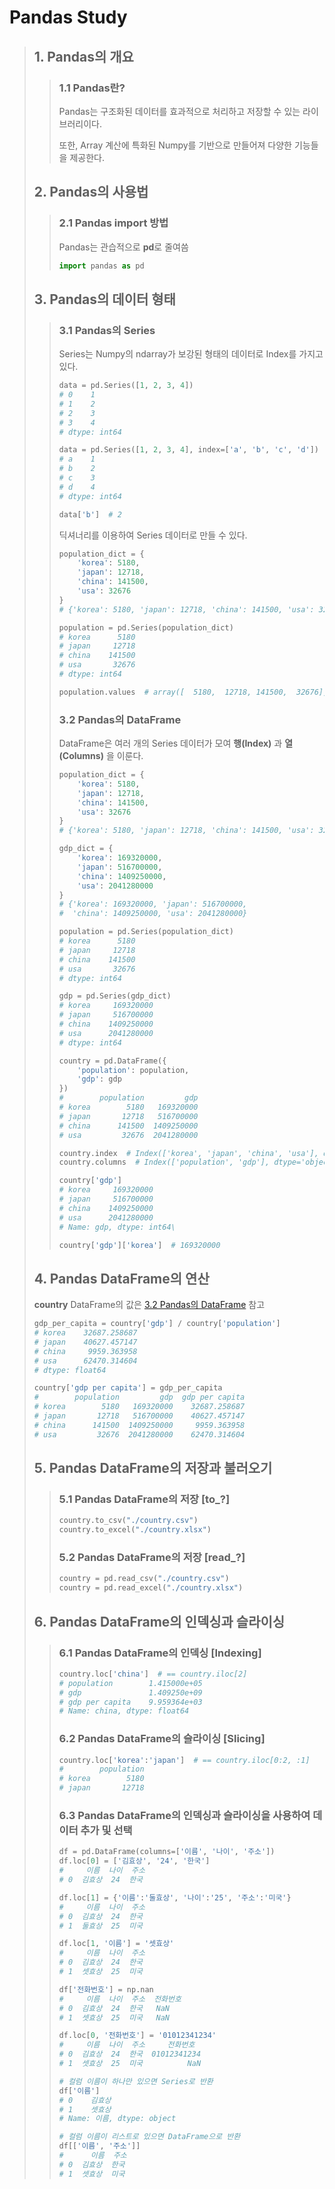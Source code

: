 # Pandas Study
> ## 1. Pandas의 개요
>> ### 1.1 Pandas란?
>> Pandas는 구조화된 데이터를 효과적으로 처리하고 저장할 수 있는 라이브러리이다.
>> 
>> 또한, Array 계산에 특화된 Numpy를 기반으로 만들어져 다양한 기능들을 제공한다.
>
>
>
> ## 2. Pandas의 사용법
>> ### 2.1 Pandas import 방법 
>> Pandas는 관습적으로 **pd**로 줄여씀
>>```python
>>import pandas as pd
>>```
>
>
>
> ## 3. Pandas의 데이터 형태
>> ### 3.1 Pandas의 Series
>> Series는 Numpy의 ndarray가 보강된 형태의 데이터로 Index를 가지고 있다.
>> ```python 
>> data = pd.Series([1, 2, 3, 4])
>> # 0    1
>> # 1    2
>> # 2    3
>> # 3    4
>> # dtype: int64
>> 
>> data = pd.Series([1, 2, 3, 4], index=['a', 'b', 'c', 'd'])
>> # a    1
>> # b    2
>> # c    3
>> # d    4
>> # dtype: int64
>> 
>> data['b']  # 2
>> ```
>>
>> 딕셔너리를 이용하여 Series 데이터로 만들 수 있다.
>> ```python
>> population_dict = {
>>     'korea': 5180,
>>     'japan': 12718,
>>     'china': 141500,
>>     'usa': 32676
>> }
>> # {'korea': 5180, 'japan': 12718, 'china': 141500, 'usa': 32676} 
>>
>> population = pd.Series(population_dict)
>> # korea      5180
>> # japan     12718
>> # china    141500
>> # usa       32676
>> # dtype: int64
>>
>> population.values  # array([  5180,  12718, 141500,  32676], dtype=int64)
>> ```
>>
>>
>> ### 3.2 Pandas의 DataFrame
>> DataFrame은 여러 개의 Series 데이터가 모여 **행(Index)** 과 **열(Columns)** 을 이룬다.
>> ```python
>> population_dict = {
>>     'korea': 5180,
>>     'japan': 12718,
>>     'china': 141500,
>>     'usa': 32676
>> }
>> # {'korea': 5180, 'japan': 12718, 'china': 141500, 'usa': 32676} 
>> 
>> gdp_dict = {
>>     'korea': 169320000,
>>     'japan': 516700000,
>>     'china': 1409250000,
>>     'usa': 2041280000
>> }
>> # {'korea': 169320000, 'japan': 516700000,
>> #  'china': 1409250000, 'usa': 2041280000}
>> 
>> population = pd.Series(population_dict)
>> # korea      5180
>> # japan     12718
>> # china    141500
>> # usa       32676
>> # dtype: int64
>> 
>> gdp = pd.Series(gdp_dict)
>> # korea     169320000
>> # japan     516700000
>> # china    1409250000
>> # usa      2041280000
>> # dtype: int64
>> 
>> country = pd.DataFrame({
>>     'population': population,
>>     'gdp': gdp
>> })
>> #        population         gdp
>> # korea        5180   169320000
>> # japan       12718   516700000
>> # china      141500  1409250000
>> # usa         32676  2041280000
>>
>> country.index  # Index(['korea', 'japan', 'china', 'usa'], dtype='object')
>> country.columns  # Index(['population', 'gdp'], dtype='object')
>> 
>> country['gdp']
>> # korea     169320000
>> # japan     516700000
>> # china    1409250000
>> # usa      2041280000
>> # Name: gdp, dtype: int64\
>> 
>> country['gdp']['korea']  # 169320000
>> ```
>> 
>
>
>
> ## 4. Pandas DataFrame의 연산
> **country** DataFrame의 값은 <a href="https://github.com/HY0SANG/study-python/blob/main/study-python-pandas/README.md#32-pandas%EC%9D%98-dataframe">3.2 Pandas의 DataFrame</a> 참고
> ```python
> gdp_per_capita = country['gdp'] / country['population']
> # korea    32687.258687
> # japan    40627.457147
> # china     9959.363958
> # usa      62470.314604
> # dtype: float64
> 
> country['gdp per capita'] = gdp_per_capita
> #        population         gdp  gdp per capita
> # korea        5180   169320000    32687.258687
> # japan       12718   516700000    40627.457147
> # china      141500  1409250000     9959.363958
> # usa         32676  2041280000    62470.314604
> ```
> 
>
>
>
> ## 5. Pandas DataFrame의 저장과 불러오기
>> ### 5.1 Pandas DataFrame의 저장 [to_?]
>> ```python
>> country.to_csv("./country.csv")
>> country.to_excel("./country.xlsx")
>> ```
>> 
>> ### 5.2 Pandas DataFrame의 저장 [read_?]
>> ```python
>> country = pd.read_csv("./country.csv")
>> country = pd.read_excel("./country.xlsx")
>> ```
>
>
>
> ## 6. Pandas DataFrame의 인덱싱과 슬라이싱
>> ### 6.1 Pandas DataFrame의 인덱싱 [Indexing]
>> ```python
>> country.loc['china']  # == country.iloc[2]
>> # population        1.415000e+05
>> # gdp               1.409250e+09
>> # gdp per capita    9.959364e+03
>> # Name: china, dtype: float64
>> 
>> ```
>>
>>
>> ### 6.2 Pandas DataFrame의 슬라이싱 [Slicing]
>> ```python
>> country.loc['korea':'japan']  # == country.iloc[0:2, :1]
>> #        population
>> # korea        5180
>> # japan       12718
>> 
>> ```
>>
>>
>> ### 6.3 Pandas DataFrame의 인덱싱과 슬라이싱을 사용하여 데이터 추가 및 선택
>> ```python
>> df = pd.DataFrame(columns=['이름', '나이', '주소'])
>> df.loc[0] = ['김효상', '24', '한국']
>> #     이름  나이  주소
>> # 0  김효상  24  한국
>> 
>> df.loc[1] = {'이름':'둘효상', '나이':'25', '주소':'미국'}
>> #     이름  나이  주소
>> # 0  김효상  24  한국
>> # 1  둘효상  25  미국
>> 
>> df.loc[1, '이름'] = '셋효상'
>> #     이름  나이  주소
>> # 0  김효상  24  한국
>> # 1  셋효상  25  미국
>> 
>> df['전화번호'] = np.nan
>> #     이름  나이  주소  전화번호
>> # 0  김효상  24  한국   NaN
>> # 1  셋효상  25  미국   NaN
>> 
>> df.loc[0, '전화번호'] = '01012341234'
>> #     이름  나이  주소     전화번호
>> # 0  김효상  24  한국  01012341234
>> # 1  셋효상  25  미국          NaN
>>
>> # 컬럼 이름이 하나만 있으면 Series로 반환
>> df['이름']
>> # 0    김효상
>> # 1    셋효상
>> # Name: 이름, dtype: object
>> 
>> # 컬럼 이름이 리스트로 있으면 DataFrame으로 반환
>> df[['이름', '주소']]
>> #      이름  주소
>> # 0  김효상  한국
>> # 1  셋효상  미국
>> ```
